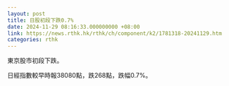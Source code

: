 ```yaml
---
layout: post
title: 日股初段下跌0.7%
date: 2024-11-29 08:16:33.000000000 +08:00
link: https://news.rthk.hk/rthk/ch/component/k2/1781318-20241129.htm
categories: rthk
---
```


東京股市初段下跌。

日經指數較早時報38080點，跌268點，跌幅0.7%。
